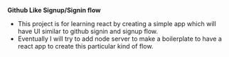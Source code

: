 **Github Like Signup/Signin flow**

- This project is for learning react by creating a simple app which will have UI similar to github signin and signup flow.
- Eventually I will try to add node server to make a boilerplate to have a react app to create this particular kind of flow.
